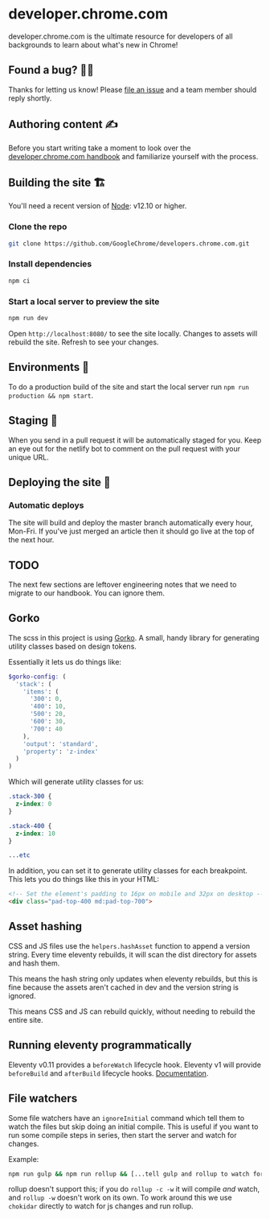 # developer.chrome.com

developer.chrome.com is the ultimate resource for developers of all backgrounds
to learn about what's new in Chrome!

## Found a bug? 👷‍♀️

Thanks for letting us know! Please [file an issue](https://github.com/GoogleChrome/developers.chrome.com/issues/new?assignees=&labels=bug&template=bug_report.md&title=) and a team member should reply shortly.

## Authoring content ✍️

Before you start writing take a moment to look over the
[developer.chrome.com handbook](https://developer.chrome.com/docs/handbook) and
familiarize yourself with the process.

## Building the site 🏗

You'll need a recent version of [Node](https://nodejs.org/): v12.10 or higher.

### Clone the repo

```bash
git clone https://github.com/GoogleChrome/developers.chrome.com.git
```

### Install dependencies

```bash
npm ci
```

### Start a local server to preview the site

```bash
npm run dev
```

Open `http://localhost:8080/` to see the site locally. Changes to assets will
rebuild the site. Refresh to see your changes.

## Environments 🌳

To do a production build of the site and start the local server 
run `npm run production && npm start`.

## Staging 🕺

When you send in a pull request it will be automatically staged for you. Keep an
eye out for the netlify bot to comment on the pull request with your unique URL.

## Deploying the site 🚀

### Automatic deploys

The site will build and deploy the master branch automatically every hour,
Mon-Fri. If you've just merged an article then it should go live at the top
of the next hour.

## TODO

The next few sections are leftover engineering notes that we need to migrate
to our handbook. You can ignore them.

## Gorko
The scss in this project is using
[Gorko](https://github.com/hankchizljaw/gorko). A small, handy library for
generating utility classes based on design tokens.

Essentially it lets us do things like:

```scss
$gorko-config: (
  'stack': (
    'items': (
      '300': 0,
      '400': 10,
      '500': 20,
      '600': 30,
      '700': 40
    ),
    'output': 'standard',
    'property': 'z-index'
  )
)
```

Which will generate utility classes for us:

```css
.stack-300 {
  z-index: 0
}

.stack-400 {
  z-index: 10
}

...etc
```

In addition, you can set it to generate utility classes for each breakpoint.
This lets you do things like this in your HTML:

```html
<!-- Set the element's padding to 16px on mobile and 32px on desktop -->
<div class="pad-top-400 md:pad-top-700">
```

## Asset hashing
CSS and JS files use the `helpers.hashAsset` function to append a version string.
Every time eleventy rebuilds, it will scan the dist directory for assets and
hash them.

This means the hash string only updates when eleventy rebuilds, but this is
fine because the assets aren't cached in dev and the version string is ignored.

This means CSS and JS can rebuild quickly, without needing to rebuild the
entire site.

## Running eleventy programmatically
Eleventy v0.11 provides a `beforeWatch` lifecycle hook. Eleventy v1 will provide
`beforeBuild` and `afterBuild` lifecycle hooks. [Documentation](https://github.com/11ty/11ty-website/pull/562).

## File watchers
Some file watchers have an `ignoreInitial` command which tell them to watch
the files but skip doing an initial compile. This is useful if you want to
run some compile steps in series, then start the server and watch for changes.

Example:

```bash
npm run gulp && npm run rollup && [...tell gulp and rollup to watch for changes]
```

rollup doesn't support this; if you do `rollup -c -w` it will compile *and*
watch, and `rollup -w` doesn't work on its own. To work around this we use
`chokidar` directly to watch for js changes and run rollup.
